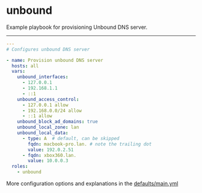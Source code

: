 # unbound

Example playbook for provisioning Unbound DNS server.

---

```yml
---
# Configures unbound DNS server

- name: Provision unbound DNS server
  hosts: all
  vars:
    unbound_interfaces:
      - 127.0.0.1
      - 192.168.1.1
      - ::1
    unbound_access_control:
      - 127.0.0.1 allow
      - 192.168.0.0/24 allow
      - ::1 allow
    unbound_block_ad_domains: true
    unbound_local_zone: lan
    unbound_local_data:
      - type: A  # default, can be skipped
        fqdn: macbook-pro.lan. # note the trailing dot
        value: 192.0.2.51
      - fqdn: xbox360.lan.
        value: 10.0.0.3
  roles:
    - unbound
```

More configuration options and explanations in the [defaults/main.yml](/unbound/defaults/main.yml)

